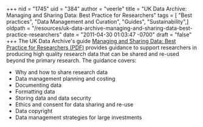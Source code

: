+++
nid = "1745"
uid = "384"
author = "veerle"
title = "UK Data Archive: Managing and Sharing Data: Best Practice for Researchers"
tags = [ "Best practices", "Data Management and Curation", "Guides", "Sustainability",]
oldpath = "/resources/uk-data-archive-managing-and-sharing-data-best-practice-researchers"
date = "2011-04-30 01:03:47 -0700"
draft = "false"
+++
The UK Data Archive's guide [Managing and Sharing Data: Best Practice
for Researchers
(PDF)](http://www.data-archive.ac.uk/media/2894/managingsharing.pdf)
provides guidance to support researchers in producing high quality
research data that can be shared and re-used beyond the primary
research. The guidance covers:

-   Why and how to share research data
-   Data management planning and costing
-   Documenting data
-   Formatting data
-   Storing data and data security
-   Ethics and consent for data sharing and re-use
-   Data copyright
-   Data management strategies for large investments
